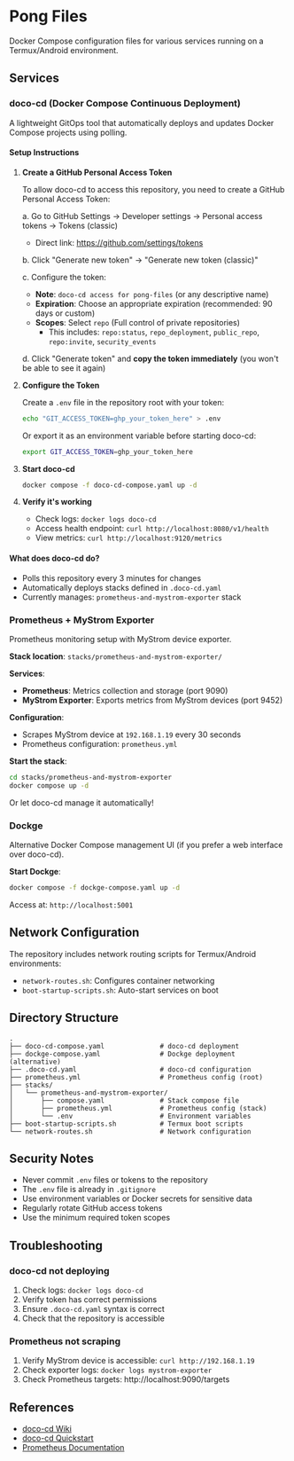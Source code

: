 # Pong Files

Docker Compose configuration files for various services running on a Termux/Android environment.

## Services

### doco-cd (Docker Compose Continuous Deployment)

A lightweight GitOps tool that automatically deploys and updates Docker Compose projects using polling.

#### Setup Instructions

1. **Create a GitHub Personal Access Token**
   
   To allow doco-cd to access this repository, you need to create a GitHub Personal Access Token:
   
   a. Go to GitHub Settings → Developer settings → Personal access tokens → Tokens (classic)
      - Direct link: https://github.com/settings/tokens
   
   b. Click "Generate new token" → "Generate new token (classic)"
   
   c. Configure the token:
      - **Note**: `doco-cd access for pong-files` (or any descriptive name)
      - **Expiration**: Choose an appropriate expiration (recommended: 90 days or custom)
      - **Scopes**: Select `repo` (Full control of private repositories)
        - This includes: `repo:status`, `repo_deployment`, `public_repo`, `repo:invite`, `security_events`
   
   d. Click "Generate token" and **copy the token immediately** (you won't be able to see it again)

2. **Configure the Token**
   
   Create a `.env` file in the repository root with your token:
   ```bash
   echo "GIT_ACCESS_TOKEN=ghp_your_token_here" > .env
   ```
   
   Or export it as an environment variable before starting doco-cd:
   ```bash
   export GIT_ACCESS_TOKEN=ghp_your_token_here
   ```

3. **Start doco-cd**
   ```bash
   docker compose -f doco-cd-compose.yaml up -d
   ```

4. **Verify it's working**
   - Check logs: `docker logs doco-cd`
   - Access health endpoint: `curl http://localhost:8080/v1/health`
   - View metrics: `curl http://localhost:9120/metrics`

#### What does doco-cd do?

- Polls this repository every 3 minutes for changes
- Automatically deploys stacks defined in `.doco-cd.yaml`
- Currently manages: `prometheus-and-mystrom-exporter` stack

### Prometheus + MyStrom Exporter

Prometheus monitoring setup with MyStrom device exporter.

**Stack location**: `stacks/prometheus-and-mystrom-exporter/`

**Services**:
- **Prometheus**: Metrics collection and storage (port 9090)
- **MyStrom Exporter**: Exports metrics from MyStrom devices (port 9452)

**Configuration**:
- Scrapes MyStrom device at `192.168.1.19` every 30 seconds
- Prometheus configuration: `prometheus.yml`

**Start the stack**:
```bash
cd stacks/prometheus-and-mystrom-exporter
docker compose up -d
```

Or let doco-cd manage it automatically!

### Dockge

Alternative Docker Compose management UI (if you prefer a web interface over doco-cd).

**Start Dockge**:
```bash
docker compose -f dockge-compose.yaml up -d
```

Access at: `http://localhost:5001`

## Network Configuration

The repository includes network routing scripts for Termux/Android environments:
- `network-routes.sh`: Configures container networking
- `boot-startup-scripts.sh`: Auto-start services on boot

## Directory Structure

```
.
├── doco-cd-compose.yaml              # doco-cd deployment
├── dockge-compose.yaml               # Dockge deployment (alternative)
├── .doco-cd.yaml                     # doco-cd configuration
├── prometheus.yml                    # Prometheus config (root)
├── stacks/
│   └── prometheus-and-mystrom-exporter/
│       ├── compose.yaml              # Stack compose file
│       ├── prometheus.yml            # Prometheus config (stack)
│       └── .env                      # Environment variables
├── boot-startup-scripts.sh           # Termux boot scripts
└── network-routes.sh                 # Network configuration
```

## Security Notes

- Never commit `.env` files or tokens to the repository
- The `.env` file is already in `.gitignore`
- Use environment variables or Docker secrets for sensitive data
- Regularly rotate GitHub access tokens
- Use the minimum required token scopes

## Troubleshooting

### doco-cd not deploying
1. Check logs: `docker logs doco-cd`
2. Verify token has correct permissions
3. Ensure `.doco-cd.yaml` syntax is correct
4. Check that the repository is accessible

### Prometheus not scraping
1. Verify MyStrom device is accessible: `curl http://192.168.1.19`
2. Check exporter logs: `docker logs mystrom-exporter`
3. Check Prometheus targets: http://localhost:9090/targets

## References

- [doco-cd Wiki](https://github.com/kimdre/doco-cd/wiki)
- [doco-cd Quickstart](https://github.com/kimdre/doco-cd/wiki/Quickstart)
- [Prometheus Documentation](https://prometheus.io/docs/)
